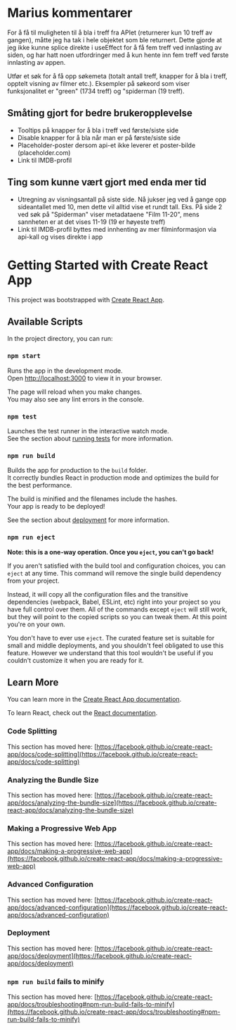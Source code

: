 # Marius kommentarer

For å få til muligheten til å bla i treff fra APIet (returnerer kun 10 treff av gangen), måtte jeg ha tak i hele objektet som ble returnert. Dette gjorde at jeg ikke kunne splice direkte i useEffect for å få fem treff ved innlasting av siden, og har hatt noen utfordringer med å kun hente inn fem treff ved første innlasting av appen.

Utfør et søk for å få opp søkemeta (totalt antall treff, knapper for å bla i treff, opptelt visning av filmer etc.). Eksempler på søkeord som viser funksjonalitet er "green" (1734 treff) og "spiderman (19 treff).

## Småting gjort for bedre brukeropplevelse
- Tooltips på knapper for å bla i treff ved første/siste side
- Disable knapper for å bla når man er på første/siste side
- Placeholder-poster dersom api-et ikke leverer et poster-bilde (placeholder.com)
- Link til IMDB-profil

## Ting som kunne vært gjort med enda mer tid
- Utregning av visningsantall på siste side. Nå jukser jeg ved å gange opp sideantallet med 10, men dette vil alltid vise et rundt tall. Eks. På side 2 ved søk på "Spiderman" viser metadataene "Film 11-20", mens sannheten er at det vises 11-19 (19 er høyeste treff)
- Link til IMDB-profil byttes med innhenting av mer filminformasjon via api-kall og vises direkte i app

# Getting Started with Create React App

This project was bootstrapped with [Create React App](https://github.com/facebook/create-react-app).

## Available Scripts

In the project directory, you can run:

### `npm start`

Runs the app in the development mode.\
Open [http://localhost:3000](http://localhost:3000) to view it in your browser.

The page will reload when you make changes.\
You may also see any lint errors in the console.

### `npm test`

Launches the test runner in the interactive watch mode.\
See the section about [running tests](https://facebook.github.io/create-react-app/docs/running-tests) for more information.

### `npm run build`

Builds the app for production to the `build` folder.\
It correctly bundles React in production mode and optimizes the build for the best performance.

The build is minified and the filenames include the hashes.\
Your app is ready to be deployed!

See the section about [deployment](https://facebook.github.io/create-react-app/docs/deployment) for more information.

### `npm run eject`

**Note: this is a one-way operation. Once you `eject`, you can't go back!**

If you aren't satisfied with the build tool and configuration choices, you can `eject` at any time. This command will remove the single build dependency from your project.

Instead, it will copy all the configuration files and the transitive dependencies (webpack, Babel, ESLint, etc) right into your project so you have full control over them. All of the commands except `eject` will still work, but they will point to the copied scripts so you can tweak them. At this point you're on your own.

You don't have to ever use `eject`. The curated feature set is suitable for small and middle deployments, and you shouldn't feel obligated to use this feature. However we understand that this tool wouldn't be useful if you couldn't customize it when you are ready for it.

## Learn More

You can learn more in the [Create React App documentation](https://facebook.github.io/create-react-app/docs/getting-started).

To learn React, check out the [React documentation](https://reactjs.org/).

### Code Splitting

This section has moved here: [https://facebook.github.io/create-react-app/docs/code-splitting](https://facebook.github.io/create-react-app/docs/code-splitting)

### Analyzing the Bundle Size

This section has moved here: [https://facebook.github.io/create-react-app/docs/analyzing-the-bundle-size](https://facebook.github.io/create-react-app/docs/analyzing-the-bundle-size)

### Making a Progressive Web App

This section has moved here: [https://facebook.github.io/create-react-app/docs/making-a-progressive-web-app](https://facebook.github.io/create-react-app/docs/making-a-progressive-web-app)

### Advanced Configuration

This section has moved here: [https://facebook.github.io/create-react-app/docs/advanced-configuration](https://facebook.github.io/create-react-app/docs/advanced-configuration)

### Deployment

This section has moved here: [https://facebook.github.io/create-react-app/docs/deployment](https://facebook.github.io/create-react-app/docs/deployment)

### `npm run build` fails to minify

This section has moved here: [https://facebook.github.io/create-react-app/docs/troubleshooting#npm-run-build-fails-to-minify](https://facebook.github.io/create-react-app/docs/troubleshooting#npm-run-build-fails-to-minify)
